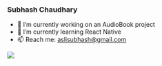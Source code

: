 ### Subhash Chaudhary
- 🔭 I’m currently working on an AudioBook project
- 🌱 I’m currently learning React Native
- 📫 Reach me: aslisubhash@gmail.com

![](https://komarev.com/ghpvc/?username=aslisubhash&color=dc143c)
